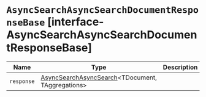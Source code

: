 # `AsyncSearchAsyncSearchDocumentResponseBase` [interface-AsyncSearchAsyncSearchDocumentResponseBase]

| Name | Type | Description |
| - | - | - |
| `response` | [AsyncSearchAsyncSearch](./AsyncSearchAsyncSearch.md)<TDocument, TAggregations> | &nbsp; |
